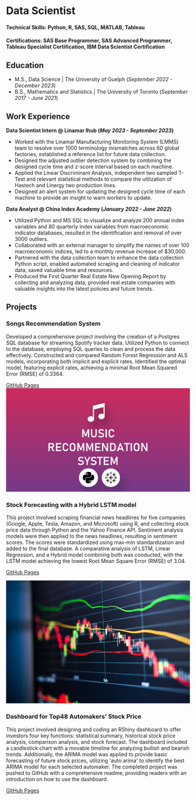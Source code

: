 # Data Scientist

#### Technical Skills: Python, R, SAS, SQL, MATLAB, Tableau
#### Certifications: SAS Base Programmer, SAS Advanced Programmer, Tableau Specialist Certification, IBM Data Scientist Certification

## Education
- M.S., Data Science | The University of Guelph (_September 2022 - December 2023_)
- B.S., Mathematics and Statistics | The University of Toronto (_September 2017 - June 2021_)


## Work Experience
**Data Scientist Intern @ Linamar Ihub (_May 2023 - September 2023_)**
- Worked with the Linamar Manufacturing Monitoring System (LMMS) team to resolve over 1000 terminology mismatches across 60 global factories, established a reference list for future data collection.
- Designed the adjusted outlier detection system by combining the designed cycle time and z-score interval based on each machine.
- Applied the Linear Discriminant Analysis, independent two sampled T-Test and relevant statistical methods to compare the utilization of Hastech and Linergy two production lines.
- Designed an alert system for updating the designed cycle time of each machine to provide an insight to warn workers to update.


**Data Analyst @ China Index Academy (_January 2022 - June 2022_)**
- Utilized Python and MS SQL to visualize and analyze 200 annual index variables and 80 quarterly index variables from macroeconomic indicator databases, resulted in the identification and removal of over 3000 outliers.
- Collaborated with an external manager to simplify the names of over 100 macroeconomic indices, led to a monthly revenue increase of $30,000.
- Partnered with the data collection team to enhance the data collection Python script, enabled automated scraping and cleaning of indicator data, saved valuable time and resources.
- Produced the First Quarter Real Estate New Opening Report by collecting and analyzing data, provided real estate companies with valuable insights into the latest policies and future trends.


## Projects
### Songs Recommendation System
Developed a comprehensive project involving the creation of a Postgres SQL database for streaming Spotify tracker data. Utilized Python to connect to the database, employing SQL queries to clean and process the data effectively. Constructed and compared Random Forest Regression and ALS models, incorporating both implicit and explicit rates. Identified the optimal model, featuring explicit rates, achieving a minimal Root Mean Squared Error (RMSE) of 0.3364.

[GitHub Pages](https://github.com/Chenzhang0329/Spotify-Music-Recommendation-Spark)
![Songs Recommendation System](Music_Recommendation.png)

### Stock Forecasting with a Hybrid LSTM model
This project involved scraping financial news headlines for five companies (Google, Apple, Tesla, Amazon, and Microsoft) using R, and collecting stock price data through Python and the Yahoo Finance API. Sentiment analysis models were then applied to the news headlines, resulting in sentiment scores. The scores were standardized using max-min standardization and added to the final database. A comparative analysis of LSTM, Linear Regression, and a Hybrid model combining both was conducted, with the LSTM model achieving the lowest Root Mean Square Error (RMSE) of 3.04.

[GitHub Pages](https://github.com/Chenzhang0329/StockPrice-Hybrid-Model-)

![Stock Market](stock_market.png)
### Dashboard for Top48 Automakers' Stock Price
This project involved designing and coding an RShiny dashboard to offer investors four key functions: statistical summary, historical stock price analysis, comparison analysis, and stock forecast. The dashboard included a candlestick chart with a movable timeline for analyzing bullish and bearish trends. Additionally, the ARIMA model was applied to provide basic forecasting of future stock prices, utilizing 'auto.arima' to identify the best ARIMA model for each selected automaker. The completed project was pushed to GitHub with a comprehensive readme, providing readers with an introduction on how to use the dashboard.

[GitHub Pages](https://github.com/Chenzhang0329/Dashboard-for-48-Automakers-stock-price)


